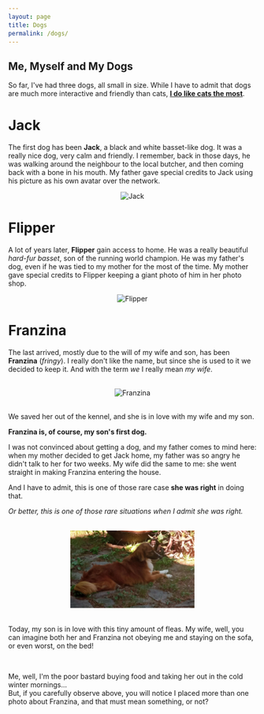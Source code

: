 ```yaml
---
layout: page
title: Dogs
permalink: /dogs/
---
```



Me, Myself and My Dogs
---

So far, I've had three dogs, all small in size. While I have to admit that dogs are much more interactive and friendly than cats, **[I do like cats the most](/cats)**.


# Jack

The first dog has been **Jack**, a black and white basset-like dog. It was a really nice dog, very calm and friendly. I remember, back in those days, he was walking around the neighbour to the local butcher, and then coming back with a bone in his mouth.
My father gave special credits to Jack using his picture as his own avatar over the network.

<center>
<img src="/images/main/jack.png" alt="Jack" width="50%"/>
</center>


# Flipper

A lot of years later, **Flipper** gain access to home. He was a really beautiful *hard-fur basset*, son of the running world champion. He was my father's dog, even if he was tied to my mother for the most of the time.
My mother gave special credits to Flipper keeping a giant photo of him in her photo shop.


<center>
<img src="/images/main/flipper.png" alt="Flipper" width="50%"/>
</center>


# Franzina

The last arrived, mostly due to the will of my wife and son, has been **Franzina** (*fringy*).
I really don't like the name, but since she is used to it we  decided to keep it. And with the term *we* I really mean *my wife*.

<br/>
<center>
<img src="/images/main/franzina.png" alt="Franzina" width="50%"/>
</center>
<br/>

We saved her out of the kennel, and she is in love with my wife and my son.

**Franzina is, of course, my son's first dog.**

I was not convinced about getting a dog, and my father comes to mind here: when my mother decided to get Jack home, my father was so angry he didn't talk to her for two weeks. My wife did the same to me: she went straight in making Franzina entering the house.

And I have to admit, this is one of those rare case **she was right** in doing that.

*Or better, this is one of those rare situations when I admit she was right.*

<br/>
<center>
<img src="/images/main/franzina_3.png" alt="Franzina in the garden" width="50%"/>
</center>
<br/>


Today, my son is in love with this tiny amount of fleas. My wife, well, you can imagine both her and Franzina not obeying me and staying on the sofa, or even worst, on the bed!

<br/>

Me, well, I'm the poor bastard buying food and taking her out in the cold winter mornings...
<br/>
But, if you carefully observe above, you will notice I placed more than one photo about Franzina, and that must mean something, or not?
